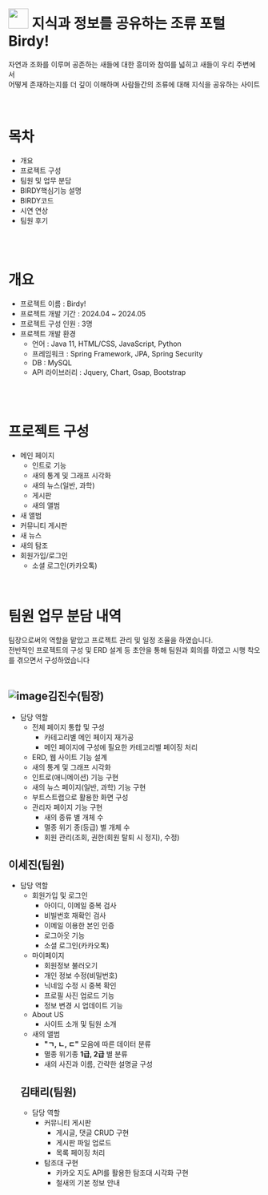 # <img src="https://github.com/koyuhjkl123/portfolio/assets/94844952/4956f6c6-f49a-4f9b-a7c0-95ce6e4f72c0" width="40" height="40"/> 지식과 정보를 공유하는 조류 포털 Birdy! <br>

 자연과 조화를 이루며 공존하는 새들에 대한 흥미와 참여를 넓히고 새들이 우리 주변에서 <br>
 어떻게 존재하는지를 더 깊이 이해하며 사람들간의 조류에 대해 지식을 공유하는 사이트  <br>
 <br>
 <br>

# 목차
- 개요
- 프로젝트 구성
- 팀원 및 업무 분담
-  BIRDY핵심기능 설명
-  BIRDY코드
-  시연 연상
-  팀원 후기
<br>
<br>

# 개요
* 프로젝트 이름 : Birdy!
* 프로젝트 개발 기간 : 2024.04 ~ 2024.05
* 프로젝트 구성 인원 : 3명
* 프로젝트 개발 환경
  * 언어 : Java 11, HTML/CSS, JavaScript, Python
  * 프레임워크 : Spring Framework, JPA, Spring Security
  * DB : MySQL
  * API 라이브러리 : Jquery, Chart, Gsap, Bootstrap
<br>
<br>

# 프로젝트 구성
* 메인 페이지
  * 인트로 기능
  * 새의 통계 및 그래프 시각화
  * 새의 뉴스(일반, 과학)
  * 게시판
  * 새의 앨범
* 새 앨범
* 커뮤니티 게시판
* 새 뉴스
* 새의 탐조
* 회원가입/로그인
  * 소셜 로그인(카카오톡)
 <br>

# 팀원 업무 분담 내역
팀장으로써의 역할을 맡았고 프로젝트 관리 및 일정 조율을 하였습니다. <br>
전반적인 프로젝트의 구성 및 ERD 설계 등 초안을 통해 팀원과 회의를 하였고 시행 착오를 겪으면서 구성하였습니다 <br>
<br>

## ![image](https://github.com/koyuhjkl123/Project_Bridy/assets/94844952/fdf8fb32-8c9f-4859-a343-429eef2b0dd2)김진수(팀장)
* 담당 역할
  * 전체 페이지 통합 및 구성
    * 카테고리별 메인 페이지 재가공
    * 메인 페이지에 구성에 필요한 카테고리별 페이징 처리
  * ERD, 웹 사이트 기능 설계
  * 새의 통계 및 그래프 시각화
  * 인트로(애니메이션) 기능 구현
  * 새의 뉴스 페이지(일반, 과학) 기능 구현
  * 부트스트랩으로 활용한 화면 구성
  * 관리자 페이지 기능 구현
    * 새의 종류 별 개체 수
    * 멸종 위기 종(등급) 별 개체 수
    * 회원 관리(조회, 권한(회원 탈퇴 시 정지), 수정)
## 이세진(팀원)
* 담당 역할
  * 회원가입 및 로그인
    * 아이디, 이메일 중복 검사
    * 비빌번호 재확인 검사
    * 이메일 이용한 본인 인증
    * 로그아웃 기능
    * 소셜 로그인(카카오톡)
  * 마이페이지
    * 회원정보 불러오기
    * 개인 정보 수정(비밀번호)
    * 닉네임 수정 시 중복 확인
    * 프로필 사진 업로드 기능
    * 정보 변경 시 업데이트 기능
  * About US
    * 사이트 소개 및 팀원 소개
  * 새의 앨범
    * **"ㄱ, ㄴ, ㄷ"** 모음에 따른 데이터 분류
    * 멸종 위기종 **1급, 2급** 별 분류
    * 새의 사진과 이름, 간략한 설명글 구성
  ## 김태리(팀원)
  * 담당 역할
    * 커뮤니티 게시판
      * 게시글, 댓글 CRUD 구현
      * 게시판 파일 업로드
      * 목록 페이징 처리
    * 탐조대 구현
      * 카카오 지도 API를 활용한 탐조대 시각화 구현
      * 철새의 기본 정보 안내
    
